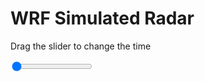 <h1>WRF Simulated Radar</h1>
<p>Drag the slider to change the time</p>

<div class="slidecontainer">
<input oninput='setImage(this)' class="slider" type="range" min="0" max="37" value="0" step="1" />
<img id='img'/>
</div>

<script>
var img = document.getElementById('img');
var img_array = ['/assets/images/wrf/rf_wrfout_d01_2020-07-07_12:00:00.png',
'/assets/images/wrf/rf_wrfout_d01_2020-07-07_13:00:00.png',
'/assets/images/wrf/rf_wrfout_d01_2020-07-07_14:00:00.png',
'/assets/images/wrf/rf_wrfout_d01_2020-07-07_15:00:00.png',
'/assets/images/wrf/rf_wrfout_d01_2020-07-07_16:00:00.png',
'/assets/images/wrf/rf_wrfout_d01_2020-07-07_17:00:00.png',
'/assets/images/wrf/rf_wrfout_d01_2020-07-07_18:00:00.png',
'/assets/images/wrf/rf_wrfout_d01_2020-07-07_19:00:00.png',
'/assets/images/wrf/rf_wrfout_d01_2020-07-07_20:00:00.png',
'/assets/images/wrf/rf_wrfout_d01_2020-07-07_21:00:00.png',
'/assets/images/wrf/rf_wrfout_d01_2020-07-07_22:00:00.png',
'/assets/images/wrf/rf_wrfout_d01_2020-07-07_23:00:00.png',
'/assets/images/wrf/rf_wrfout_d01_2020-07-08_00:00:00.png',
'/assets/images/wrf/rf_wrfout_d01_2020-07-08_01:00:00.png',
'/assets/images/wrf/rf_wrfout_d01_2020-07-08_02:00:00.png',
'/assets/images/wrf/rf_wrfout_d01_2020-07-08_03:00:00.png',
'/assets/images/wrf/rf_wrfout_d01_2020-07-08_04:00:00.png',
'/assets/images/wrf/rf_wrfout_d01_2020-07-08_05:00:00.png',
'/assets/images/wrf/rf_wrfout_d01_2020-07-08_06:00:00.png',
'/assets/images/wrf/rf_wrfout_d01_2020-07-08_07:00:00.png',
'/assets/images/wrf/rf_wrfout_d01_2020-07-08_08:00:00.png',
'/assets/images/wrf/rf_wrfout_d01_2020-07-08_09:00:00.png',
'/assets/images/wrf/rf_wrfout_d01_2020-07-08_10:00:00.png',
'/assets/images/wrf/rf_wrfout_d01_2020-07-08_11:00:00.png',
'/assets/images/wrf/rf_wrfout_d01_2020-07-08_12:00:00.png',
'/assets/images/wrf/rf_wrfout_d01_2020-07-08_13:00:00.png',
'/assets/images/wrf/rf_wrfout_d01_2020-07-08_14:00:00.png',
'/assets/images/wrf/rf_wrfout_d01_2020-07-08_15:00:00.png',
'/assets/images/wrf/rf_wrfout_d01_2020-07-08_16:00:00.png',
'/assets/images/wrf/rf_wrfout_d01_2020-07-08_17:00:00.png',
'/assets/images/wrf/rf_wrfout_d01_2020-07-08_18:00:00.png',
'/assets/images/wrf/rf_wrfout_d01_2020-07-08_19:00:00.png',
'/assets/images/wrf/rf_wrfout_d01_2020-07-08_20:00:00.png',
'/assets/images/wrf/rf_wrfout_d01_2020-07-08_21:00:00.png',
'/assets/images/wrf/rf_wrfout_d01_2020-07-08_22:00:00.png',
'/assets/images/wrf/rf_wrfout_d01_2020-07-08_23:00:00.png',
'/assets/images/wrf/rf_wrfout_d01_2020-07-09_00:00:00.png',];
function setImage(obj)
{
        var value = obj.value;
        img.src = img_array[value];

}
</script>
